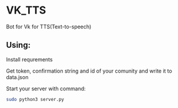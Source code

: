 # VK_TTS
Bot for Vk for TTS(Text-to-speech)
## Using:
Install requrements

Get token, confirmation string and id of your comunity and write it to data.json

Start your server with command: 
```bash
sudo python3 server.py
```
